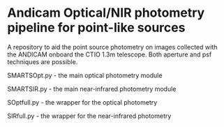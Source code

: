 # Andicam Optical/NIR photometry pipeline for point-like sources

A repository to aid the point source photometry on images collected with the ANDICAM onboard the CTIO 1.3m telescope. Both aperture and psf techniques are possible. 

SMARTSOpt.py - the main optical photometry module

SMARTSIR.py - the main near-infrared photometry module

SOptfull.py - the wrapper for the optical photometry

SIRfull.py - the wrapper for the near-infrared photometry
